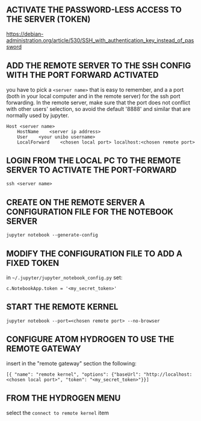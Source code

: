 ## ACTIVATE THE PASSWORD-LESS ACCESS TO THE SERVER (TOKEN)
https://debian-administration.org/article/530/SSH_with_authentication_key_instead_of_password

## ADD THE REMOTE SERVER TO THE SSH CONFIG WITH THE PORT FORWARD ACTIVATED
you have to pick a `<server name>` that is easy to remember, and a a port (both in your local computer and in the remote server) for the ssh port forwarding. In the remote server, make sure that the port does not conflict with other users' selection, so avoid the default '8888' and similar that are normally used by jupyter.

    Host <server name>
        HostName    <server ip address>
        User    <your unibo username>
        LocalForward    <chosen local port> localhost:<chosen remote port>

## LOGIN FROM THE LOCAL PC TO THE REMOTE SERVER TO ACTIVATE THE PORT-FORWARD
    ssh <server name>

## CREATE ON THE REMOTE SERVER A CONFIGURATION FILE FOR THE NOTEBOOK SERVER
    jupyter notebook --generate-config

## MODIFY THE CONFIGURATION FILE TO ADD A FIXED TOKEN
in `~/.jupyter/jupyter_notebook_config.py`
set:

    c.NotebookApp.token = '<my_secret_token>'

## START THE REMOTE KERNEL
    jupyter notebook --port=<chosen remote port> --no-browser

## CONFIGURE ATOM HYDROGEN TO USE THE REMOTE GATEWAY
insert in the "remote gateway" section the following:

    [{ "name": "remote kernel", "options": {"baseUrl": "http://localhost:<chosen local port>", "token": "<my_secret_token>"}}]

## FROM THE HYDROGEN MENU
select the `connect to remote kernel` item

